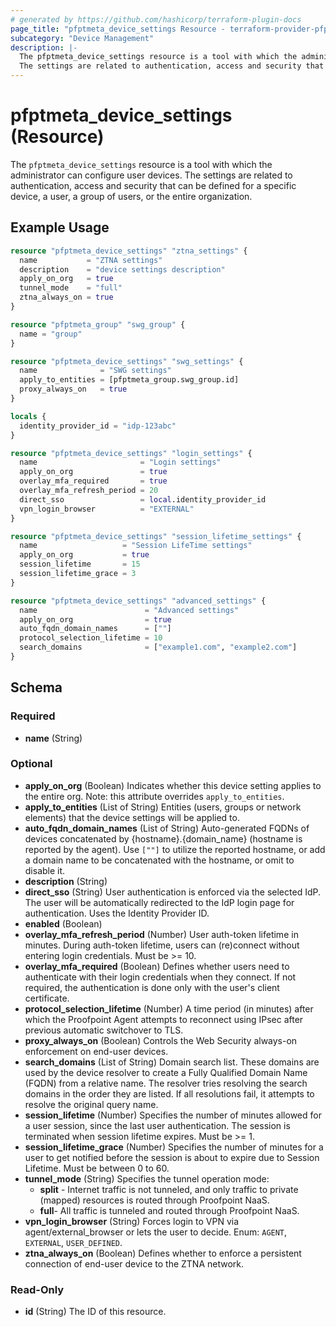 ```yaml
---
# generated by https://github.com/hashicorp/terraform-plugin-docs
page_title: "pfptmeta_device_settings Resource - terraform-provider-pfptmeta"
subcategory: "Device Management"
description: |-
  The pfptmeta_device_settings resource is a tool with which the administrator can configure user devices.
  The settings are related to authentication, access and security that can be defined for a specific device, a user, a group of users, or the entire organization.
---
```


# pfptmeta_device_settings (Resource)

The `pfptmeta_device_settings` resource is a tool with which the administrator can configure user devices.
The settings are related to authentication, access and security that can be defined for a specific device, a user, a group of users, or the entire organization.

## Example Usage

```terraform
resource "pfptmeta_device_settings" "ztna_settings" {
  name           = "ZTNA settings"
  description    = "device settings description"
  apply_on_org   = true
  tunnel_mode    = "full"
  ztna_always_on = true
}

resource "pfptmeta_group" "swg_group" {
  name = "group"
}

resource "pfptmeta_device_settings" "swg_settings" {
  name              = "SWG settings"
  apply_to_entities = [pfptmeta_group.swg_group.id]
  proxy_always_on   = true
}

locals {
  identity_provider_id = "idp-123abc"
}

resource "pfptmeta_device_settings" "login_settings" {
  name                       = "Login settings"
  apply_on_org               = true
  overlay_mfa_required       = true
  overlay_mfa_refresh_period = 20
  direct_sso                 = local.identity_provider_id
  vpn_login_browser          = "EXTERNAL"
}

resource "pfptmeta_device_settings" "session_lifetime_settings" {
  name                   = "Session LifeTime settings"
  apply_on_org           = true
  session_lifetime       = 15
  session_lifetime_grace = 3
}

resource "pfptmeta_device_settings" "advanced_settings" {
  name                        = "Advanced settings"
  apply_on_org                = true
  auto_fqdn_domain_names      = [""]
  protocol_selection_lifetime = 10
  search_domains              = ["example1.com", "example2.com"]
}
```

<!-- schema generated by tfplugindocs -->
## Schema

### Required

- **name** (String)

### Optional

- **apply_on_org** (Boolean) Indicates whether this device setting applies to the entire org. Note: this attribute overrides `apply_to_entities`.
- **apply_to_entities** (List of String) Entities (users, groups or network elements) that the device settings will be applied to.
- **auto_fqdn_domain_names** (List of String) Auto-generated FQDNs of devices concatenated by {hostname}.{domain_name} (hostname is reported by the agent). Use `[""]` to utilize the reported hostname, or add a domain name to be concatenated with the hostname, or omit to disable it.
- **description** (String)
- **direct_sso** (String) User authentication is enforced via the selected IdP. The user will be automatically redirected to the IdP login page for authentication. Uses the Identity Provider ID.
- **enabled** (Boolean)
- **overlay_mfa_refresh_period** (Number) User auth-token lifetime in minutes. During auth-token lifetime, users can (re)connect without entering login credentials. Must be >= 10.
- **overlay_mfa_required** (Boolean) Defines whether users need to authenticate with their login credentials when they connect. If not required, the authentication is done only with the user's client certificate.
- **protocol_selection_lifetime** (Number) A time period (in minutes) after which the Proofpoint Agent attempts to reconnect using IPsec after previous automatic switchover to TLS.
- **proxy_always_on** (Boolean) Controls the Web Security always-on enforcement on end-user devices.
- **search_domains** (List of String) Domain search list. These domains are used by the device resolver to create a Fully Qualified Domain Name (FQDN) from a relative name. The resolver tries resolving the search domains in the order they are listed. If all resolutions fail, it attempts to resolve the original query name.
- **session_lifetime** (Number) Specifies the number of minutes allowed for a user session, since the last user authentication. The session is terminated when session lifetime expires. Must be >= 1.
- **session_lifetime_grace** (Number) Specifies the number of minutes for a user to get notified before the session is about to expire due to Session Lifetime. Must be between 0 to 60.
- **tunnel_mode** (String) Specifies the tunnel operation mode:
	- **split** - Internet traffic is not tunneled, and only traffic to private (mapped) resources is routed through Proofpoint NaaS.
	- **full**- All traffic is tunneled and routed through Proofpoint NaaS.
- **vpn_login_browser** (String) Forces login to VPN via agent/external_browser or lets the user to decide. Enum: `AGENT`, `EXTERNAL`, `USER_DEFINED`.
- **ztna_always_on** (Boolean) Defines whether to enforce a persistent connection of end-user device to the ZTNA network.

### Read-Only

- **id** (String) The ID of this resource.
